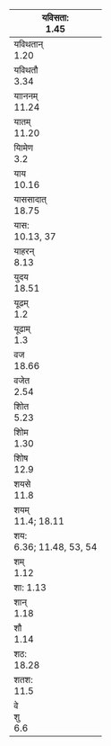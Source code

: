 | यविसता:<br>1.45            |
|----------------------------|
| यविथतान्<br>1.20           |
| यविथतौ<br>3.34             |
| यााननम्<br>11.24           |
| यातम्<br>11.20             |
| यािमेण<br>3.2              |
| याय<br>10.16               |
| याससादात्<br>18.75         |
| यास:<br>10.13, 37          |
| याहरन्<br>8.13             |
| युदय<br>18.51              |
| यूढम्<br>1.2               |
| यूढाम्<br>1.3              |
| वज<br>18.66                |
| वजेत<br>2.54               |
| शोित<br>5.23               |
| शोिम<br>1.30               |
| शोिष<br>12.9               |
| शयसे<br>11.8               |
| शयम्<br>11.4; 18.11        |
| शय:<br>6.36; 11.48, 53, 54 |
| शम्<br>1.12                |
| शा: 1.13                   |
| शान्<br>1.18               |
| शौ<br>1.14                 |
| शठ:<br>18.28               |
| शतश:<br>11.5               |
| वे<br>शु<br>6.6            |
